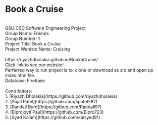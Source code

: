 # Book a Cruise 
<br />
GSU CSC Software Engineering Project 
<br />
Group Name: Friends 
<br />
Group Number: 1
<br />
Project Title: Book a Cruise
<br />
Project Webiste Name: Cruising
<br />
<br />
https://riyazhdholakia.github.io/BookaCruise/ 
<br />
Click link to see our website!
<br />
Perferred way to run project is to, clone or download as zip and open up index.html file.
<br />
Database: Firebase
<br />
<br />
Contributors:
<br />
1. [Riyazh Dholakia](https://github.com/riyazhdholakia)
<br />
2. [Sujal Patel](https://github.com/spatel287)
<br />
3. [Randall Byrd](https://github.com/Randall97)
<br />
4. [Biprojoyti Paul](https://github.com/Bipro723)
<br />
5. [Syed Kalam](https://github.com/kalsyed91)
